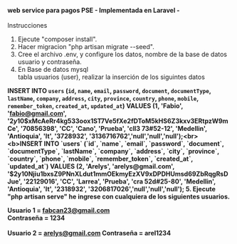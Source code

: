 <b>web service para pagos PSE - Implementada en Laravel - </b>
<br><br>
Instrucciones

1. Ejecute "composer install".
2. Hacer migracion "php artisan migrate --seed".
3. Cree el archivo .env, y configure los datos, nombre de la base de datos usuario y contraseña.
4. En Base de datos mysql <br> tabla usuarios (user), realizar la inserción de los siguintes datos

<b> INSERT INTO `users` (`id`, `name`, `email`, `password`, `document`, `documentType`, `lastName`, `company`, `address`, `city`, `province`, `country`, `phone`, `mobile`, `remember_token`, `created_at`, `updated_at`) VALUES
(1, 'Fabio', 'fabio@gmail.com', '$2y$10$xMcAeRr4kg533oox1ST7Ve5fXe2fDToM5kHS6Z3kxv3ERtpzW9mCe', '70856398', 'CC', 'Cano', 'Prueba', 'cll3 73#52-12', 'Medellin', 'Antioquia', 'It', '3728932', '3136716762','null','null','null');<br>
<b>INSERT INTO `users` (`id`, `name`, `email`, `password`, `document`, `documentType`, `lastName`, `company`, `address`, `city`, `province`, `country`, `phone`, `mobile`, `remember_token`, `created_at`, `updated_at`) VALUES
(2, 'Arelys', 'arelys@gmail.com', '$2y$10$Njiu1bxsZ9PNnXLdut1mmOEkmyEzXV9xDPDHUmsd69ZbRqgRsDJue', '22129016', 'CC', 'Larrea', 'Prueba', 'cra 52d#25-80', 'Medellin', 'Antioquia', 'It', '2318932', '3206817026','null','null','null');
5. Ejecute "php artisan serve" he ingrese con cualquiera de los siguientes usuarios.

<b>Usuario 1</b> = fabcan23@gmail.com <br>
<b>Contraseña </b> = 1234 <br>
<br>
<b>Usuario 2</b> = arelys@gmail.com
<b>Contraseña</b> = arel1234
<br><br>
